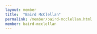 ```yaml
---
layout: member
title:  "Baird McClellan"
permalink: /member/baird-mcclellan.html
member: baird-mcclellan
---
```

